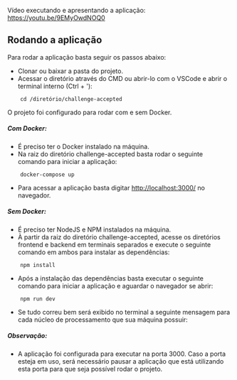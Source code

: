 Vídeo executando e apresentando a aplicação: <a href="http://example.com" target="_blank">https://youtu.be/9EMyOwdNOQ0</a>

## Rodando a aplicação
Para rodar a aplicação basta seguir os passos abaixo:

- Clonar ou baixar a pasta do projeto.
- Acessar o diretório através do CMD ou abrir-lo com o VSCode e abrir o terminal interno (Ctrl + '):
```
    cd /diretório/challenge-accepted
```
O projeto foi configurado para rodar com e sem Docker.

##### Com Docker: 
- É preciso ter o Docker instalado na máquina.
- Na raiz do diretório challenge-accepted basta rodar o seguinte comando para iniciar a aplicação:
```
    docker-compose up
```
- Para acessar a aplicação basta digitar [http://localhost:3000/](http://localhost:3000/) no navegador.

##### Sem Docker: 
- É preciso ter NodeJS e NPM instalados na máquina.
- À partir da raiz do diretório challenge-accepted, acesse os diretórios frontend e backend em terminais separados e execute o seguinte comando em ambos para instalar as dependências:
```
    npm install
```
- Após a instalação das dependências basta executar o seguinte comando para iniciar a aplicação e aguardar o navegador se abrir:
```
    npm run dev
```
- Se tudo correu bem será exibido no terminal a seguinte mensagem para cada núcleo de processamento que sua máquina possuir:

##### Observação: 
   * A aplicação foi configurada para executar na porta 3000. Caso a porta esteja em uso, será necessário pausar a aplicação que está utilizando esta porta para que seja possível rodar o projeto.

    